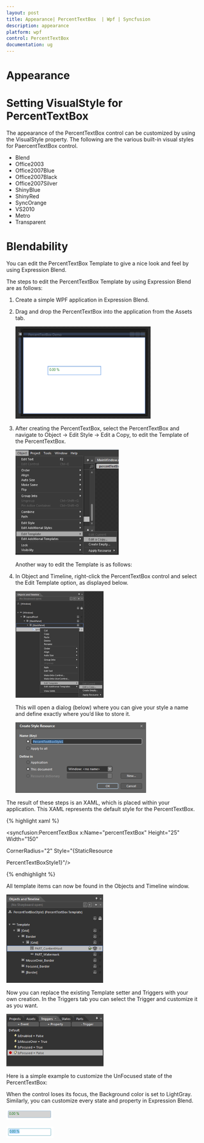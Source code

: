 ```yaml
---
layout: post
title: Appearance| PercentTextBox  | Wpf | Syncfusion
description: appearance 
platform: wpf
control: PercentTextBox 
documentation: ug
---
```


# Appearance 

# Setting VisualStyle for PercentTextBox

The appearance of the PercentTextBox control can be customized by using the VisualStyle property. The following are the various built-in visual styles for PaercentTextBox control.

* Blend
* Office2003
* Office2007Blue
* Office2007Black
* Office2007Silver
* ShinyBlue
* ShinyRed
* SyncOrange
* VS2010
* Metro
* Transparent
# Blendability


You can edit the PercentTextBox Template to give a nice look and feel by using Expression Blend.

The steps to edit the PercentTextBox Template by using Expression Blend are as follows:

1. Create a simple WPF application in Expression Blend.
2. Drag and drop the PercentTextBox into the application from the Assets tab.

   ![](Appearance_images/Appearance_img1.png)


3. After creating the PercentTextBox, select the PercentTextBox and navigate to Object -> Edit Style -> Edit a Copy, to edit the Template of the PercentTextBox.

   ![](Appearance_images/Appearance_img2.png)


   Another way to edit the Template is as follows:

4. In Object and Timeline, right-click the PercentTextBox control and select the Edit Template option, as displayed below.

   ![](Appearance_images/Appearance_img3.png)


   This will open a dialog (below) where you can give your style a name and define exactly where you’d like to store it.

   ![](Appearance_images/Appearance_img4.png)


The result of these steps is an XAML, which is placed within your application. This XAML represents the default style for the PercentTextBox.

 {% highlight xaml %}


<syncfusion:PercentTextBox x:Name="percentTextBox" Height="25" Width="150" 

CornerRadius="2" Style="{StaticResource 

PercentTextBoxStyle1}"/>

 {% endhighlight %}





All template items can now be found in the Objects and Timeline window.

![](Appearance_images/Appearance_img5.png)


Now you can replace the existing Template setter and Triggers with your own creation. In the Triggers tab you can select the Trigger and customize it as you want.

![](Appearance_images/Appearance_img6.png)


Here is a simple example to customize the UnFocused state of the PercentTextBox: 






When the control loses its focus, the Background color is set to LightGray. Similarly, you can customize every state and property in Expression Blend.

![](Appearance_images/Appearance_img7.png)


![](Appearance_images/Appearance_img8.png)


